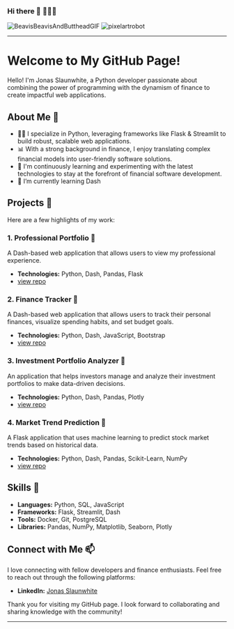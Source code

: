 ### Hi there 👋 👨🏻‍💻
![BeavisBeavisAndButtheadGIF](https://github.com/jb-s01/jb-s01/assets/63922578/b3c8a6c3-01aa-46f7-af67-12cba0732afd)
![pixelartrobot](https://github.com/jb-s01/jb-s01/assets/pixel%art%robot.png)

<!--
**jb-s01/jb-s01** is a ✨ _special_ ✨ repository because its `README.md` (this file) appears on your GitHub profile.

Here are some ideas to get you started:

- 🔭 I’m currently working on ...
- 🌱 I’m currently learning ...
- 👯 I’m looking to collaborate on ...
- 🤔 I’m looking for help with ...
- 💬 Ask me about ...
- 📫 How to reach me: ...
- 😄 Pronouns: ...
- ⚡ Fun fact: ...
-->

---

# Welcome to My GitHub Page!

Hello! I'm Jonas Slaunwhite, a Python developer passionate about combining the power of programming with the dynamism of finance to create impactful web applications.

## About Me 💬

- 👨‍💻 I specialize in Python, leveraging frameworks like Flask & Streamlit to build robust, scalable web applications.
- 📊 With a strong background in finance, I enjoy translating complex financial models into user-friendly software solutions.
- 🔄 I'm continuously learning and experimenting with the latest technologies to stay at the forefront of financial software development.
- 🌱 I’m currently learning Dash

## Projects 🔭

Here are a few highlights of my work:
### 1. **Professional Portfolio** 🚧
A Dash-based web application that allows users to view my professional experience.
- **Technologies:** Python, Dash, Pandas, Flask
- [view repo](https://github.com/jb-s01/portfolio)
  
### 2. **Finance Tracker** 🚧
A Dash-based web application that allows users to track their personal finances, visualize spending habits, and set budget goals.
- **Technologies:** Python, Dash, JavaScript, Bootstrap
- [view repo](#)

### 3. **Investment Portfolio Analyzer** 🚧
An application that helps investors manage and analyze their investment portfolios to make data-driven decisions.
- **Technologies:** Python, Dash, Pandas, Plotly
- [view repo](#)

### 4. **Market Trend Prediction** 🚧
A Flask application that uses machine learning to predict stock market trends based on historical data.
- **Technologies:** Python, Dash, Pandas, Scikit-Learn, NumPy
- [view repo](#)

## Skills 🌱

- **Languages:** Python, SQL, JavaScript
- **Frameworks:** Flask, Streamlit, Dash
- **Tools:** Docker, Git, PostgreSQL
- **Libraries:** Pandas, NumPy, Matplotlib, Seaborn, Plotly

## Connect with Me 📫

I love connecting with fellow developers and finance enthusiasts. Feel free to reach out through the following platforms:

- **LinkedIn:** [Jonas Slaunwhite](https://www.linkedin.com/in/jbslaunwhite/)


Thank you for visiting my GitHub page. I look forward to collaborating and sharing knowledge with the community!

---

